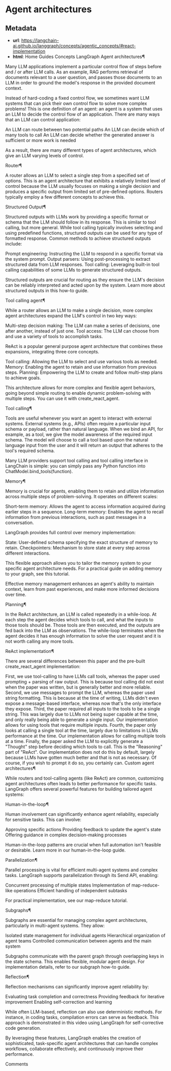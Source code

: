 # Agent architectures



## Metadata

- **url**: https://langchain-ai.github.io/langgraph/concepts/agentic_concepts/#react-implementation
- **html**: Home
Guides
Concepts
LangGraph
Agent architectures¶

Many LLM applications implement a particular control flow of steps before and / or after LLM calls. As an example, RAG performs retrieval of documents relevant to a user question, and passes those documents to an LLM in order to ground the model's response in the provided document context.

Instead of hard-coding a fixed control flow, we sometimes want LLM systems that can pick their own control flow to solve more complex problems! This is one definition of an agent: an agent is a system that uses an LLM to decide the control flow of an application. There are many ways that an LLM can control application:

An LLM can route between two potential paths
An LLM can decide which of many tools to call
An LLM can decide whether the generated answer is sufficient or more work is needed

As a result, there are many different types of agent architectures, which give an LLM varying levels of control.

Router¶

A router allows an LLM to select a single step from a specified set of options. This is an agent architecture that exhibits a relatively limited level of control because the LLM usually focuses on making a single decision and produces a specific output from limited set of pre-defined options. Routers typically employ a few different concepts to achieve this.

Structured Output¶

Structured outputs with LLMs work by providing a specific format or schema that the LLM should follow in its response. This is similar to tool calling, but more general. While tool calling typically involves selecting and using predefined functions, structured outputs can be used for any type of formatted response. Common methods to achieve structured outputs include:

Prompt engineering: Instructing the LLM to respond in a specific format via the system prompt.
Output parsers: Using post-processing to extract structured data from LLM responses.
Tool calling: Leveraging built-in tool calling capabilities of some LLMs to generate structured outputs.

Structured outputs are crucial for routing as they ensure the LLM's decision can be reliably interpreted and acted upon by the system. Learn more about structured outputs in this how-to guide.

Tool calling agent¶

While a router allows an LLM to make a single decision, more complex agent architectures expand the LLM's control in two key ways:

Multi-step decision making: The LLM can make a series of decisions, one after another, instead of just one.
Tool access: The LLM can choose from and use a variety of tools to accomplish tasks.

ReAct is a popular general purpose agent architecture that combines these expansions, integrating three core concepts.

Tool calling: Allowing the LLM to select and use various tools as needed.
Memory: Enabling the agent to retain and use information from previous steps.
Planning: Empowering the LLM to create and follow multi-step plans to achieve goals.

This architecture allows for more complex and flexible agent behaviors, going beyond simple routing to enable dynamic problem-solving with multiple steps. You can use it with create_react_agent.

Tool calling¶

Tools are useful whenever you want an agent to interact with external systems. External systems (e.g., APIs) often require a particular input schema or payload, rather than natural language. When we bind an API, for example, as a tool, we give the model awareness of the required input schema. The model will choose to call a tool based upon the natural language input from the user and it will return an output that adheres to the tool's required schema.

Many LLM providers support tool calling and tool calling interface in LangChain is simple: you can simply pass any Python function into ChatModel.bind_tools(function).

Memory¶

Memory is crucial for agents, enabling them to retain and utilize information across multiple steps of problem-solving. It operates on different scales:

Short-term memory: Allows the agent to access information acquired during earlier steps in a sequence.
Long-term memory: Enables the agent to recall information from previous interactions, such as past messages in a conversation.

LangGraph provides full control over memory implementation:

State: User-defined schema specifying the exact structure of memory to retain.
Checkpointers: Mechanism to store state at every step across different interactions.

This flexible approach allows you to tailor the memory system to your specific agent architecture needs. For a practical guide on adding memory to your graph, see this tutorial.

Effective memory management enhances an agent's ability to maintain context, learn from past experiences, and make more informed decisions over time.

Planning¶

In the ReAct architecture, an LLM is called repeatedly in a while-loop. At each step the agent decides which tools to call, and what the inputs to those tools should be. Those tools are then executed, and the outputs are fed back into the LLM as observations. The while-loop terminates when the agent decides it has enough information to solve the user request and it is not worth calling any more tools.

ReAct implementation¶

There are several differences between this paper and the pre-built create_react_agent implementation:

First, we use tool-calling to have LLMs call tools, whereas the paper used prompting + parsing of raw output. This is because tool calling did not exist when the paper was written, but is generally better and more reliable.
Second, we use messages to prompt the LLM, whereas the paper used string formatting. This is because at the time of writing, LLMs didn't even expose a message-based interface, whereas now that's the only interface they expose.
Third, the paper required all inputs to the tools to be a single string. This was largely due to LLMs not being super capable at the time, and only really being able to generate a single input. Our implementation allows for using tools that require multiple inputs.
Fourth, the paper only looks at calling a single tool at the time, largely due to limitations in LLMs performance at the time. Our implementation allows for calling multiple tools at a time.
Finally, the paper asked the LLM to explicitly generate a "Thought" step before deciding which tools to call. This is the "Reasoning" part of "ReAct". Our implementation does not do this by default, largely because LLMs have gotten much better and that is not as necessary. Of course, if you wish to prompt it do so, you certainly can.
Custom agent architectures¶

While routers and tool-calling agents (like ReAct) are common, customizing agent architectures often leads to better performance for specific tasks. LangGraph offers several powerful features for building tailored agent systems:

Human-in-the-loop¶

Human involvement can significantly enhance agent reliability, especially for sensitive tasks. This can involve:

Approving specific actions
Providing feedback to update the agent's state
Offering guidance in complex decision-making processes

Human-in-the-loop patterns are crucial when full automation isn't feasible or desirable. Learn more in our human-in-the-loop guide.

Parallelization¶

Parallel processing is vital for efficient multi-agent systems and complex tasks. LangGraph supports parallelization through its Send API, enabling:

Concurrent processing of multiple states
Implementation of map-reduce-like operations
Efficient handling of independent subtasks

For practical implementation, see our map-reduce tutorial.

Subgraphs¶

Subgraphs are essential for managing complex agent architectures, particularly in multi-agent systems. They allow:

Isolated state management for individual agents
Hierarchical organization of agent teams
Controlled communication between agents and the main system

Subgraphs communicate with the parent graph through overlapping keys in the state schema. This enables flexible, modular agent design. For implementation details, refer to our subgraph how-to guide.

Reflection¶

Reflection mechanisms can significantly improve agent reliability by:

Evaluating task completion and correctness
Providing feedback for iterative improvement
Enabling self-correction and learning

While often LLM-based, reflection can also use deterministic methods. For instance, in coding tasks, compilation errors can serve as feedback. This approach is demonstrated in this video using LangGraph for self-corrective code generation.

By leveraging these features, LangGraph enables the creation of sophisticated, task-specific agent architectures that can handle complex workflows, collaborate effectively, and continuously improve their performance.

Comments
